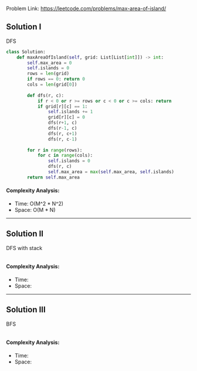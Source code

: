 Problem Link: https://leetcode.com/problems/max-area-of-island/



## Solution I
DFS

```python
class Solution:
    def maxAreaOfIsland(self, grid: List[List[int]]) -> int:
        self.max_area = 0
        self.islands = 0
        rows = len(grid)
        if rows == 0: return 0
        cols = len(grid[0])
        
        def dfs(r, c):
            if r < 0 or r >= rows or c < 0 or c >= cols: return
            if grid[r][c] == 1:
                self.islands += 1
                grid[r][c] = 0
                dfs(r+1, c)
                dfs(r-1, c)
                dfs(r, c+1)
                dfs(r, c-1)
        
        for r in range(rows):
            for c in range(cols):
                self.islands = 0
                dfs(r, c)
                self.max_area = max(self.max_area, self.islands)
        return self.max_area
```

#### Complexity Analysis:
- Time: O(M^2 * N^2)
- Space: O(M * N)

---

## Solution II
DFS with stack

```python

```

#### Complexity Analysis:
- Time: 
- Space: 

---

## Solution III
BFS

```python

```

#### Complexity Analysis:
- Time: 
- Space: 